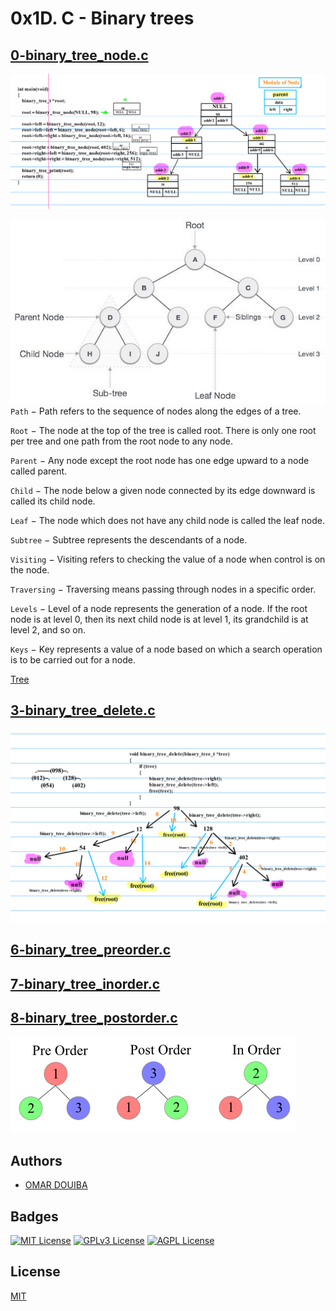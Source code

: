 # 0x1D. C - Binary trees

## [0-binary_tree_node.c]()

![](./images/0.png)

![](./images/1.jpg)
`Path` − Path refers to the sequence of nodes along the edges of a tree.

`Root` − The node at the top of the tree is called root. There is only one root per tree and one path from the root node to any node.

`Parent` − Any node except the root node has one edge upward to a node called parent.

`Child` − The node below a given node connected by its edge downward is called its child node.

`Leaf` − The node which does not have any child node is called the leaf node.

`Subtree` − Subtree represents the descendants of a node.

`Visiting` − Visiting refers to checking the value of a node when control is on the node.

`Traversing` − Traversing means passing through nodes in a specific order.

`Levels` − Level of a node represents the generation of a node. If the root node is at level 0, then its next child node is at level 1, its grandchild is at level 2, and so on.

`Keys` − Key represents a value of a node based on which a search operation is to be carried out for a node.

[Tree](https://www.tutorialspoint.com/data_structures_algorithms/tree_data_structure.htm)

## [3-binary_tree_delete.c]()

![](./images/2.png)

## [6-binary_tree_preorder.c]()
## [7-binary_tree_inorder.c]()
## [8-binary_tree_postorder.c]()
![](./images/pre_post_in_order.png)
## Authors

- [OMAR DOUIBA](https://github.com/OmarDouiba)

## Badges

[![MIT License](https://img.shields.io/badge/License-MIT-green.svg)](https://choosealicense.com/licenses/mit/)
[![GPLv3 License](https://img.shields.io/badge/License-GPL%20v3-yellow.svg)](https://opensource.org/licenses/)
[![AGPL License](https://img.shields.io/badge/license-AGPL-blue.svg)](http://www.gnu.org/licenses/agpl-3.0)

## License

[MIT](https://choosealicense.com/licenses/mit/)
